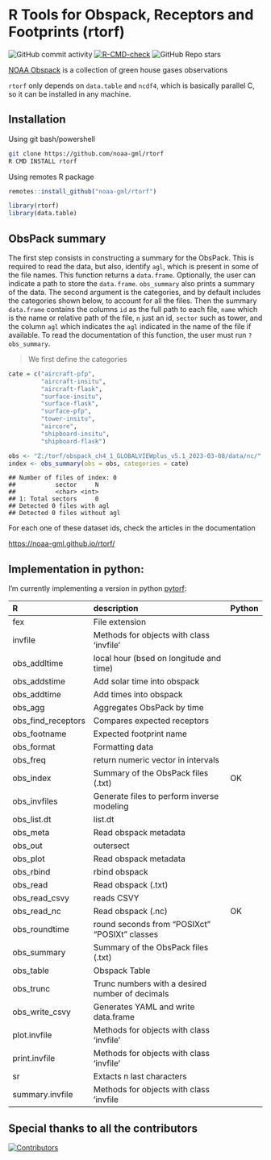 R Tools for Obspack, Receptors and Footprints (rtorf)
================

![GitHub commit
activity](https://img.shields.io/github/commit-activity/y/noaa-gml/rtorf)
[![R-CMD-check](https://github.com/noaa-gml/rtorf/actions/workflows/R-CMD-check.yaml/badge.svg)](https://github.com/noaa-gml/rtorf/actions/workflows/R-CMD-check.yaml)
![GitHub Repo stars](https://img.shields.io/github/stars/noaa-gml/rtorf)

[NOAA Obspack](https://gml.noaa.gov/ccgg/obspack/) is a collection of
green house gases observations

`rtorf` only depends on `data.table` and `ncdf4`, which is basically
parallel C, so it can be installed in any machine.

## Installation

Using git bash/powershell

``` bash
git clone https://github.com/noaa-gml/rtorf
R CMD INSTALL rtorf
```

Using remotes R package

``` r
remotes::install_github("noaa-gml/rtorf")
```

``` r
library(rtorf)
library(data.table)
```

## ObsPack summary

The first step consists in constructing a summary for the ObsPack. This
is required to read the data, but also, identify `agl`, which is present
in some of the file names. This function returns a `data.frame`.
Optionally, the user can indicate a path to store the `data.frame`.
`obs_summary` also prints a summary of the data. The second argument is
the categories, and by default includes the categories shown below, to
account for all the files. Then the summary `data.frame` contains the
columns `id` as the full path to each file, `name` which is the name or
relative path of the file, `n` just an id, `sector` such as tower, and
the column `agl` which indicates the `agl` indicated in the name of the
file if available. To read the documentation of this function, the user
must run `?obs_summary`.

> We first define the categories

``` r
cate = c("aircraft-pfp",
         "aircraft-insitu",
         "aircraft-flask",
         "surface-insitu",
         "surface-flask", 
         "surface-pfp",   
         "tower-insitu",  
         "aircore",       
         "shipboard-insitu",
         "shipboard-flask") 

obs <- "Z:/torf/obspack_ch4_1_GLOBALVIEWplus_v5.1_2023-03-08/data/nc/"
index <- obs_summary(obs = obs, categories = cate)
```

    ## Number of files of index: 0
    ##           sector     N
    ##           <char> <int>
    ## 1: Total sectors     0
    ## Detected 0 files with agl
    ## Detected 0 files without agl

For each one of these dataset ids, check the articles in the
documentation

<https://noaa-gml.github.io/rtorf/>

## Implementation in python:

I’m currently implementing a version in python
[pytorf](https://github.com/noaa-gml/pytorf):

| R                  | description                                     | Python |
|:-------------------|:------------------------------------------------|:-------|
| fex                | File extension                                  |        |
| invfile            | Methods for objects with class ‘invfile’        |        |
| obs_addltime       | local hour (bsed on longitude and time)         |        |
| obs_addstime       | Add solar time into obspack                     |        |
| obs_addtime        | Add times into obspack                          |        |
| obs_agg            | Aggregates ObsPack by time                      |        |
| obs_find_receptors | Compares expected receptors                     |        |
| obs_footname       | Expected footprint name                         |        |
| obs_format         | Formatting data                                 |        |
| obs_freq           | return numeric vector in intervals              |        |
| obs_index          | Summary of the ObsPack files (.txt)             | OK     |
| obs_invfiles       | Generate files to perform inverse modeling      |        |
| obs_list.dt        | list.dt                                         |        |
| obs_meta           | Read obspack metadata                           |        |
| obs_out            | outersect                                       |        |
| obs_plot           | Read obspack metadata                           |        |
| obs_rbind          | rbind obspack                                   |        |
| obs_read           | Read obspack (.txt)                             |        |
| obs_read_csvy      | reads CSVY                                      |        |
| obs_read_nc        | Read obspack (.nc)                              | OK     |
| obs_roundtime      | round seconds from “POSIXct” “POSIXt” classes   |        |
| obs_summary        | Summary of the ObsPack files (.txt)             |        |
| obs_table          | Obspack Table                                   |        |
| obs_trunc          | Trunc numbers with a desired number of decimals |        |
| obs_write_csvy     | Generates YAML and write data.frame             |        |
| plot.invfile       | Methods for objects with class ‘invfile’        |        |
| print.invfile      | Methods for objects with class ‘invfile’        |        |
| sr                 | Extacts n last characters                       |        |
| summary.invfile    | Methods for objects with class ’invfile         |        |

## Special thanks to all the contributors

[![Contributors](https://contrib.rocks/image?repo=noaa-gml/rtorf)](https://github.com/noaa-gml/rtorf/graphs/contributors)
